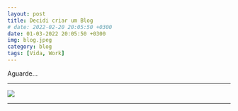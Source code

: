 ```yaml
---
layout: post
title: Decidi criar um Blog
# date: 2022-02-20 20:05:50 +0300
date: 01-03-2022 20:05:50 +0300
img: blog.jpeg
category: blog
tags: [Vida, Work]
---
```

Aguarde...

***

![]({{site.baseurl}}/images/pages/blog/em-breve.png)

***
  